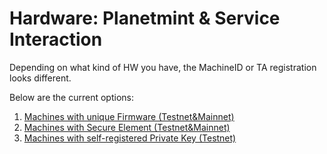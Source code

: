 # Hardware: Planetmint & Service Interaction

Depending on what kind of HW you have, the MachineID or TA registration looks different.

Below are the current options:

1. [Machines with unique Firmware  (Testnet\&Mainnet)](machines-with-unique-firmware-testnet-and-mainnet.md)
2. [Machines with Secure Element (Testnet\&Mainnet)](machines-with-secure-element-testnet-and-mainnet.md)
3. [Machines with self-registered Private Key (Testnet)](machines-with-self-registered-private-key-testnet.md)
